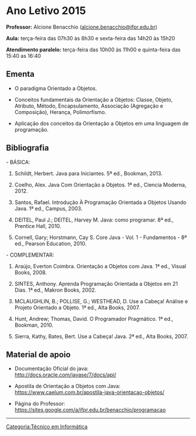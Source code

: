 # Ano Letivo 2015

  
**Professor:** Alcione Benacchio (alcione.benacchio@ifpr.edu.br)  
**Aula:** terça-feira das 07h30 às 8h30 e sexta-feira das 14h20 às 15h20  
**Atendimento paralelo:** terça-feira das 10h00 às 11h00 e quinta-feira das 15:40 as 16:40

## Ementa

- O paradigma Orientado a Objetos.
- Conceitos fundamentais da Orientação a Objetos: Classe, Objeto, Atributo, Método, Encapsulamento, Associação (Agregação e Composição), Herança, Polimorfismo.
- Aplicação dos conceitos da Orientação a Objetos em uma linguagem de programação.

## Bibliografia

\- BÁSICA:

1.  Schildt, Herbert. Java para Iniciantes. 5ª ed., Bookman, 2013.
2.  Coelho, Alex. Java Com Orientação a Objetos. 1ª ed., Ciencia Moderna, 2012.
3.  Santos, Rafael. Introdução À Programação Orientada a Objetos Usando Java. 1ª ed., Campus, 2003.
4.  DEITEL, Paul J.; DEITEL, Harvey M. Java: como programar. 8ª ed., Prentice Hall, 2010.
5.  Cornell, Gary; Horstmann, Cay S. Core Java - Vol. 1 - Fundamentos - 8ª ed., Pearson Education, 2010.

\- COMPLEMENTAR:

1.  Araújo, Everton Coimbra. Orientação a Objetos com Java. 1ª ed., Visual Books, 2008.
2.  SINTES, Anthony. Aprenda Programação Orientada a Objetos em 21 Dias. 1ª ed., Makron Books, 2002.
3.  MCLAUGHLIN, B.; POLLISE, G.; WESTHEAD, D. Use a Cabeça! Análise e Projeto Orientado a Objeto. 1ª ed., Alta Books, 2007.
4.  Hunt, Andrew; Thomas, David. O Programador Pragmático. 1ª ed., Bookman, 2010.
5.  Sierra, Kathy, Bates, Bert. Use a Cabeça! Java. 2ª ed., Alta Books, 2007.

## Material de apoio

- Documentação Oficial do java: <http://docs.oracle.com/javase/7/docs/api/>
- Apostila de Orientação a Objetos com Java: <https://www.caelum.com.br/apostila-java-orientacao-objetos/>
- Página do Professor: <https://sites.google.com/a/ifpr.edu.br/benacchio/programacao>

------------------------------------------------------------------------

<a href="Categoria:Técnico_em_Informática" class="wikilink" title="Categoria:Técnico em Informática">Categoria:Técnico em Informática</a>
